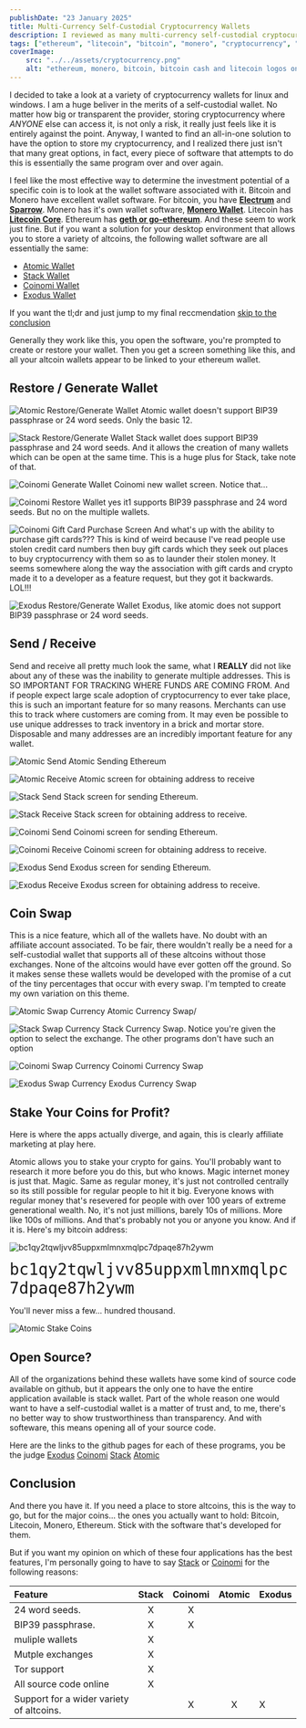 ```yaml
---
publishDate: "23 January 2025"
title: Multi-Currency Self-Custodial Cryptocurrency Wallets 
description: I reviewed as many multi-currency self-custodial cryptocurrency wallets for desktop and found a pattern
tags: ["ethereum", "litecoin", "bitcoin", "monero", "cryptocurrency", "linux", "windows"]
coverImage:
    src: "../../assets/cryptocurrency.png"
    alt: "ethereum, monero, bitcoin, bitcoin cash and litecoin logos on a blue background with a question mark and a dollar sign to represent the confusion many have when trying to understand cryptocurrency, specifically all the different types and wallets."
---
```


I decided to take a look at a variety of cryptocurrency wallets for linux and windows. I am a huge beliver in the merits of a self-custodial wallet. No matter how big or transparent the provider, storing cryptocurrency where *ANYONE* else can access it, is not only a risk, it really just feels like it is entirely against the point. Anyway, I wanted to find an all-in-one solution to have the option to store my cryptocurrency, and I realized there just isn't that many great options, in fact, every piece of software that attempts to do this is essentially the same program over and over again. 

I feel like the most effective way to determine the investment potential of a specific coin is to look at the wallet software associated with it. 
Bitcoin and Monero have excellent wallet software. For bitcoin, you have **[Electrum](https://electrum.org)** and **[Sparrow](https://sparrowwallet.com/)**. Monero has it's own wallet software, **[Monero Wallet](https://getmonero.org/)**. Litecoin has **[Litecoin Core](https://litecoin.com/projects/core)**. Ethereum has **[geth or go-ethereum](https://geth.ethereum.org/)**. And these seem to work just fine. But if you want a solution for your desktop environment that allows you to store a variety of altcoins, the following wallet software are all essentially the same: 

- [Atomic Wallet](https://atomicwallet.io/)
- [Stack Wallet](https://stackwallet.com/)
- [Coinomi Wallet](https://www.coinomi.com/en/)
- [Exodus Wallet](https://www.exodus.com/)

If you want the tl;dr and just jump to my final reccmendation <a href="#tldr">skip to the conclusion</a>

Generally they work like this, you open the software, you're prompted to create or restore your wallet. Then you get a screen something like this, and all your altcoin wallets appear to be linked to your ethereum wallet. 

## Restore / Generate Wallet

![Atomic Restore/Generate Wallet](/images/crypto-wallets/atomic_restore.png)
Atomic wallet doesn't support BIP39 passphrase or 24 word seeds. Only the basic 12.

![Stack Restore/Generate Wallet](/images/crypto-wallets/stack_restore.png)
Stack wallet does support BIP39 passphrase and 24 word seeds. And it allows the creation of many wallets which can be open at the same time. This is a huge plus for Stack, take note of that.

![Coinomi Generate Wallet](/images/crypto-wallets/coinomi_new_wallet_24.png)
Coinomi new wallet screen. Notice that...

![Coinomi Restore Wallet](/images/crypto-wallets/coinomi_restore.png)
yes it1 supports BIP39 passphrase and 24 word seeds. But no on the multiple wallets. 

![Coinomi Gift Card Purchase Screen](/images/crypto-wallets/coinomi_got_it_backwards.png)
And what's up with the ability to purchase gift cards??? This is kind of weird because I've read people use stolen credit card numbers then buy gift cards which they seek out places to buy cryptocurrency with them so as to launder their stolen money. It seems somewhere along the way the association with gift cards and crypto made it to a developer as a feature request, but they got it backwards. LOL!!!

![Exodus Restore/Generate Wallet](/images/crypto-wallets/exodus_restore.png)
Exodus, like atomic does not support BIP39 passphrase or 24 word seeds.

## Send / Receive

Send and receive all pretty much look the same, what I **REALLY** did not like about any of these was the inability to generate multiple addresses. This is SO IMPORTANT FOR TRACKING WHERE FUNDS ARE COMING FROM. And if people expect large scale adoption of cryptocurrency to ever take place, this is such an important feature for so many reasons. Merchants can use this to track where customers are coming from. It may even be possible to use unique addresses to track inventory in a brick and mortar store. Disposable and many addresses are an incredibly important feature for any wallet. 

![Atomic Send](/images/crypto-wallets/atomic_send_eth_screen.png)
Atomic Sending Ethereum

![Atomic Receive](/images/crypto-wallets/atomic_recv_eth_screen.png)
Atomic screen for obtaining address to receive 

![Stack Send](/images/crypto-wallets/stack_send_eth_screen.png)
Stack screen for sending Ethereum.

![Stack Receive](/images/crypto-wallets/stack_recv_eth_screen.png)
Stack screen for obtaining address to receive.

![Coinomi Send](/images/crypto-wallets/coinomi_send_eth_screen.png)
Coinomi screen for sending Ethereum.  

![Coinomi Receive](/images/crypto-wallets/coinomi_recv_eth_screen.png)
Coinomi screen for obtaining address to receive.

![Exodus Send](/images/crypto-wallets/exodus_sendeth_screen.png)
Exodus screen for sending Ethereum.  

![Exodus Receive](/images/crypto-wallets/exodus_recveth_screen.png)
Exodus screen for obtaining address to receive.

## Coin Swap
This is a nice feature, which all of the wallets have. No doubt with an affiliate account associated. To be fair, there wouldn't really be a need for a self-custodial wallet that supports all of these altcoins without those exchanges. None of the altcoins would have ever gotten off the ground. So it makes sense these wallets would be developed with the promise of a cut of the tiny percentages that occur with every swap. I'm tempted to create my own variation on this theme. 

![Atomic Swap Currency](/images/crypto-wallets/atomic_swap_screen.png)
Atomic Currency Swap/

![Stack Swap Currency](/images/crypto-wallets/stack_swap.png)
Stack Currency Swap. Notice you're given the option to select the exchange. The other programs don't have such an option

![Coinomi Swap Currency](/images/crypto-wallets/coinomi_swap_screen.png)
Coinomi Currency Swap

![Exodus Swap Currency](/images/crypto-wallets/exodus_swap_screen.png)
Exodus Currency Swap


## Stake Your Coins for Profit?
Here is where the apps actually diverge, and again, this is clearly affiliate marketing at play here. 

Atomic allows you to stake your crypto for gains. You'll probably want to research it more before you do this, but who knows. Magic internet money is just that. Magic. Same as regular money, it's just not controlled centrally so its still possible for regular people to hit it big. Everyone knows with regular money that's resevered for people with over 100 years of extreme generational wealth. No, it's not just millions, barely 10s of millions. More like 100s of millions. And that's probably not you or anyone you know. And if it is. Here's my bitcoin address: 

![bc1qy2tqwljvv85uppxmlmnxmqlpc7dpaqe87h2ywm](/images/crypto-wallets/bitcoin-address.png)

<span style="font-size:2em; font-family:monospace;">bc1qy2tqwljvv85uppxmlmnxmqlpc7dpaqe87h2ywm</span>

You'll never miss a few... hundred thousand.  

![Atomic Stake Coins](/images/crypto-wallets/atomic_stake_coins_for_percent_per_year.png)


## Open Source? 
All of the organizations behind these wallets have some kind of source code available on github, but it appears the only one to have the entire application available is stack wallet. Part of the whole reason one would want to have a self-custodial wallet is a matter of trust and, to me, there's no better way to show trustworthiness than transparency. And with softeware, this means opening all of your source code. 

Here are the links to the github pages for each of these programs, you be the judge
[Exodus](https://github.com/ExodusMovement)
[Coinomi](https://github.com/coinomi/)
[Stack](https://github.com/cypherstack)
[Atomic](https://github.com/Atomicwallet)

<a name="tldr"></a>
## Conclusion
And there you have it. If you need a place to store altcoins, this is the way to go, but for the major coins... the ones you actually want to hold: Bitcoin, Litecoin, Monero, Ethereum. Stick with the software that's developed for them. 

But if you want my opinion on which of these four applications has the best features, I'm personally going to have to say [Stack](https://stackwallet.com/) or [Coinomi](https://www.coinomi.com/) for the following reasons:

| Feature                                 | Stack | Coinomi   | Atomic    | Exodus    |
| :-----------------------------------    | :---: | :-------: | :-------: | --------- |
| 24 word seeds.                          |   X   |   X       |           |           |
| BIP39 passphrase.                       |   X   |   X       |           |           |
| muliple wallets                         |   X   |           |           |           |
| Mutple exchanges                        |   X   |           |           |           |
| Tor support                             |   X   |           |           |           |
| All source code online                  |   X   |           |           |           |
| Support for a wider variety of altcoins.|       |   X       |   X       |   X       |



